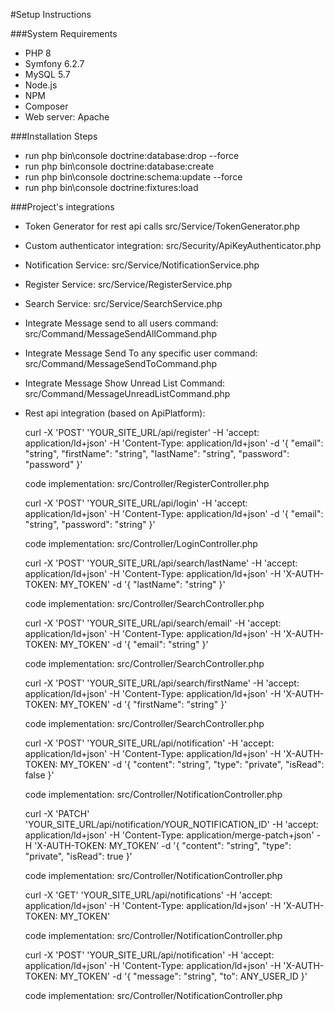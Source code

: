 #Setup Instructions

###System Requirements
- PHP 8
- Symfony 6.2.7
- MySQL 5.7
- Node.js
- NPM
- Composer
- Web server: Apache

###Installation Steps
- run php bin\console doctrine:database:drop --force
- run php bin\console doctrine:database:create
- run php bin\console doctrine:schema:update --force
- run php bin\console doctrine:fixtures:load

###Project's integrations
- Token Generator for rest api calls
    src/Service/TokenGenerator.php

- Custom authenticator integration:
    src/Security/ApiKeyAuthenticator.php

- Notification Service:
    src/Service/NotificationService.php

- Register Service:
    src/Service/RegisterService.php

- Search Service:
    src/Service/SearchService.php

- Integrate Message send to all users command:
    src/Command/MessageSendAllCommand.php

- Integrate Message Send To any specific user command:
    src/Command/MessageSendToCommand.php

- Integrate Message Show Unread List Command:
    src/Command/MessageUnreadListCommand.php

- Rest api integration (based on ApiPlatform):

    curl -X 'POST'
    'YOUR_SITE_URL/api/register'
    -H 'accept: application/ld+json'
    -H 'Content-Type: application/ld+json'
    -d '{
    "email": "string",
    "firstName": "string",
    "lastName": "string",
    "password": "password"
    }'

    code implementation: src/Controller/RegisterController.php

    curl -X 'POST'
    'YOUR_SITE_URL/api/login'
    -H 'accept: application/ld+json'
    -H 'Content-Type: application/ld+json'
    -d '{
    "email": "string",
    "password": "string"
    }'

    code implementation: src/Controller/LoginController.php

    curl -X 'POST'
    'YOUR_SITE_URL/api/search/lastName'
    -H 'accept: application/ld+json'
    -H 'Content-Type: application/ld+json'
    -H 'X-AUTH-TOKEN: MY_TOKEN'
    -d '{
    "lastName": "string"
    }'

    code implementation: src/Controller/SearchController.php

    curl -X 'POST'
    'YOUR_SITE_URL/api/search/email'
    -H 'accept: application/ld+json'
    -H 'Content-Type: application/ld+json'
    -H 'X-AUTH-TOKEN: MY_TOKEN'
    -d '{
    "email": "string"
    }'

    code implementation: src/Controller/SearchController.php

    curl -X 'POST'
    'YOUR_SITE_URL/api/search/firstName'
    -H 'accept: application/ld+json'
    -H 'Content-Type: application/ld+json'
    -H 'X-AUTH-TOKEN: MY_TOKEN'
    -d '{
    "firstName": "string"
    }'

    code implementation: src/Controller/SearchController.php

    curl -X 'POST'
    'YOUR_SITE_URL/api/notification'
    -H 'accept: application/ld+json'
    -H 'Content-Type: application/ld+json'
    -H 'X-AUTH-TOKEN: MY_TOKEN'
    -d '{
    "content": "string",
    "type": "private",
    "isRead": false
    }'
    
    code implementation: src/Controller/NotificationController.php

    curl -X 'PATCH'
    'YOUR_SITE_URL/api/notification/YOUR_NOTIFICATION_ID'
    -H 'accept: application/ld+json'
    -H 'Content-Type: application/merge-patch+json'
    -H 'X-AUTH-TOKEN: MY_TOKEN'
    -d '{
    "content": "string",
    "type": "private",
    "isRead": true
    }'
    
    code implementation: src/Controller/NotificationController.php

    curl -X 'GET'
    'YOUR_SITE_URL/api/notifications'
    -H 'accept: application/ld+json'
    -H 'Content-Type: application/ld+json'
    -H 'X-AUTH-TOKEN: MY_TOKEN'

    code implementation: src/Controller/NotificationController.php

    curl -X 'POST'
    'YOUR_SITE_URL/api/notification'
    -H 'accept: application/ld+json'
    -H 'Content-Type: application/ld+json'
    -H 'X-AUTH-TOKEN: MY_TOKEN'
    -d '{
    "message": "string",
    "to": ANY_USER_ID
    }'
    
    code implementation: src/Controller/NotificationController.php


 